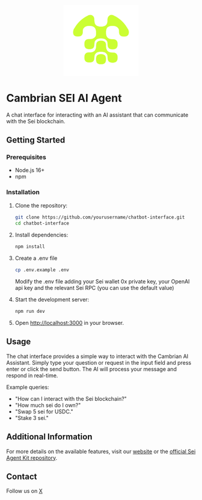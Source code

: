 <p align="center">
  <img src="public/logo-lime.png" alt="Cambrian AI Assistant" width="200"/>
</p>

# Cambrian SEI AI Agent

A chat interface for interacting with an AI assistant that can communicate with the Sei blockchain.

## Getting Started

### Prerequisites

- Node.js 16+
- npm

### Installation

1. Clone the repository:
   ```bash
   git clone https://github.com/yourusername/chatbot-interface.git
   cd chatbot-interface
   ```

2. Install dependencies:
   ```bash
   npm install
   ```

3. Create a .env file
   ```bash
   cp .env.example .env
   ```
   Modify the .env file adding your Sei wallet 0x private key, your OpenAI api key and the relevant Sei RPC (you can use the default value)


4. Start the development server:
   ```bash
   npm run dev
   ```

5. Open [http://localhost:3000](http://localhost:3000) in your browser.

## Usage

The chat interface provides a simple way to interact with the Cambrian AI Assistant. Simply type your question or request in the input field and press enter or click the send button. The AI will process your message and respond in real-time.

Example queries:
- "How can I interact with the Sei blockchain?"
- "How much sei do I own?"
- "Swap 5 sei for USDC."
- "Stake 3 sei."

## Additional Information
For more details on the available features, visit our [website](https://www.cambrian.wtf/) or the [official Sei Agent Kit repository](https://github.com/CambrianAgents/sei-agent-kit).

## Contact
Follow us on [X](https://x.com/cambrian_ai)
